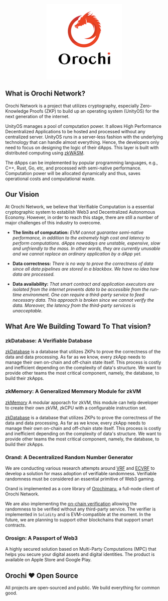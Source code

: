 <p align="center">
    <img src="../assets/orochi-network.png" alt="Orochi Network">
</p>

## What is Orochi Network?

Orochi Network is a project that utilizes cryptography, especially Zero-Knowledge Proofs (ZKP) to build up an operating system (UnityOS) for the next generation of the internet.

UnityOS manages a pool of computation power. It allows High Performance Decentralized Applications to be hosted and processed without any centralized server. UnityOS runs in a server-less fashion with the underlying technology that can handle almost everything. Hence, the developers only need to focus on designing the logic of their dApps. This layer is built with distributed computing using [zkWASM](https://github.com/orochi-network/zkWASM-specs).

The dApps can be implemented by popular programming languages, e.g., C++, Rust, Go, etc, and processed with semi-native performance. Computation power will be allocated dynamically and thus, saves operational costs and computational waste.

## Our Vision

At Orochi Network, we believe that Verifiable Computation is a essential cryptographic system to establish Web3 and Decentralized Autonomous Economy. However, in order to reach this stage, there are still a number of major challenges of this industry to overcome.

- **The limits of computation:** _EVM cannot guarantee semi-native performance, in addition to the extremely high cost and latency to perform computations. dApps nowadays are unstable, expensive, slow and unfriendly to the mass. In other words, they are currently unusable and we cannot replace an ordinary application by a dApp yet._

- **Data correctness:** _There is no way to prove the correctness of data since all data pipelines are stored in a blackbox. We have no idea how data are processed._

- **Data availability:** _That smart contract and application executors are isolated from the internet prevents data to be accessible from the run-time environment. One can require a third-party service to feed necessary data. This approach is broken since we cannot verify the data. Moreover, the latency from the third-party services is unacceptable._

## What Are We Building Toward To That vision?

### zkDatabase: A Verifiable Database

[zkDatabase](https://github.com/orochi-network/zkDatabase) is a database that utilizes ZKPs to prove the correctness of the data and data processing. As far as we know, every zkApp needs to manage their own on-chain and off-chain state itself. This process is costly and inefficient depending on the complexity of data's structure. We want to provide other teams the most critical component, namely, the database, to build their zkApps.

### zkMemory: A Generalized Memmory Module for zkVM

[zkMemory](https://github.com/orochi-network/orochimaru/tree/main/zkmemory) A modular apporach for zkVM, this module can help developer to create their own zkVM, zkCPU with a configurable instruction set.

[zkDatabase](https://github.com/orochi-network/zkDatabase) is a database that utilizes ZKPs to prove the correctness of the data and data processing. As far as we know, every zkApp needs to manage their own on-chain and off-chain state itself. This process is costly and inefficient depending on the complexity of data's structure. We want to provide other teams the most critical component, namely, the database, to build their zkApps.

### Orand: A Decentralized Random Number Generator

We are conducting various research attempts around [VRF](../ecvrf/verifiable_random_function.md) and [ECVRF](../ecvrf/ecvrf_summary/introduction.md) to develop a solution for mass adoption of verifiable randomness. Verifiable randomness must be considered an essential primitive of Web3 gaming.

Orand is implemented as a core library of [Orochimaru](https://github.com/orochi-network/orochimaru), a full-node client of Orochi Network.

We are also implementing the [on-chain verification](https://github.com/orochi-network/orochimaru/tree/main/contracts) allowing the randomness to be verified without any third-party service. The verifier is implemented in `Solidity` and is EVM-compatible at the moment. In the future, we are planning to support other blockchains that support smart contracts.

### Orosign: A Passport of Web3

A highly secured solution based on Multi-Party Computations (MPC) that helps you secure your digital assets and digital identities. The product is available on Apple Store and Google Play.

## Orochi ❤️ Open Source

All projects are open-sourced and public. We build everything for common good.

<!-- Expect us -->

